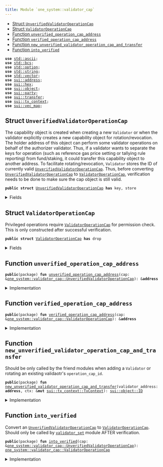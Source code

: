 ```yaml
---
title: Module `one_system::validator_cap`
---
```




-  [Struct `UnverifiedValidatorOperationCap`](#sui_system_validator_cap_UnverifiedValidatorOperationCap)
-  [Struct `ValidatorOperationCap`](#sui_system_validator_cap_ValidatorOperationCap)
-  [Function `unverified_operation_cap_address`](#sui_system_validator_cap_unverified_operation_cap_address)
-  [Function `verified_operation_cap_address`](#sui_system_validator_cap_verified_operation_cap_address)
-  [Function `new_unverified_validator_operation_cap_and_transfer`](#sui_system_validator_cap_new_unverified_validator_operation_cap_and_transfer)
-  [Function `into_verified`](#sui_system_validator_cap_into_verified)


<pre><code><b>use</b> <a href="../std/ascii.md#std_ascii">std::ascii</a>;
<b>use</b> <a href="../std/bcs.md#std_bcs">std::bcs</a>;
<b>use</b> <a href="../std/option.md#std_option">std::option</a>;
<b>use</b> <a href="../std/string.md#std_string">std::string</a>;
<b>use</b> <a href="../std/vector.md#std_vector">std::vector</a>;
<b>use</b> <a href="../sui/address.md#sui_address">sui::address</a>;
<b>use</b> <a href="../sui/hex.md#sui_hex">sui::hex</a>;
<b>use</b> <a href="../sui/object.md#sui_object">sui::object</a>;
<b>use</b> <a href="../sui/party.md#sui_party">sui::party</a>;
<b>use</b> <a href="../sui/transfer.md#sui_transfer">sui::transfer</a>;
<b>use</b> <a href="../sui/tx_context.md#sui_tx_context">sui::tx_context</a>;
<b>use</b> <a href="../sui/vec_map.md#sui_vec_map">sui::vec_map</a>;
</code></pre>



<a name="sui_system_validator_cap_UnverifiedValidatorOperationCap"></a>

## Struct `UnverifiedValidatorOperationCap`

The capability object is created when creating a new <code>Validator</code> or when the
validator explicitly creates a new capability object for rotation/revocation.
The holder address of this object can perform some validator operations on behalf of
the authorizer validator. Thus, if a validator wants to separate the keys for operation
(such as reference gas price setting or tallying rule reporting) from fund/staking, it
could transfer this capability object to another address.
To facilitate rotating/revocation, <code>Validator</code> stores the ID of currently valid
<code><a href="../sui_system/validator_cap.md#sui_system_validator_cap_UnverifiedValidatorOperationCap">UnverifiedValidatorOperationCap</a></code>. Thus, before converting <code><a href="../sui_system/validator_cap.md#sui_system_validator_cap_UnverifiedValidatorOperationCap">UnverifiedValidatorOperationCap</a></code>
to <code><a href="../sui_system/validator_cap.md#sui_system_validator_cap_ValidatorOperationCap">ValidatorOperationCap</a></code>, verification needs to be done to make sure
the cap object is still valid.


<pre><code><b>public</b> <b>struct</b> <a href="../sui_system/validator_cap.md#sui_system_validator_cap_UnverifiedValidatorOperationCap">UnverifiedValidatorOperationCap</a> <b>has</b> key, store
</code></pre>



<details>
<summary>Fields</summary>


<dl>
<dt>
<code>id: <a href="../sui/object.md#sui_object_UID">sui::object::UID</a></code>
</dt>
<dd>
</dd>
<dt>
<code>authorizer_validator_address: <b>address</b></code>
</dt>
<dd>
</dd>
</dl>


</details>

<a name="sui_system_validator_cap_ValidatorOperationCap"></a>

## Struct `ValidatorOperationCap`

Privileged operations require <code><a href="../sui_system/validator_cap.md#sui_system_validator_cap_ValidatorOperationCap">ValidatorOperationCap</a></code> for permission check.
This is only constructed after successful verification.


<pre><code><b>public</b> <b>struct</b> <a href="../sui_system/validator_cap.md#sui_system_validator_cap_ValidatorOperationCap">ValidatorOperationCap</a> <b>has</b> drop
</code></pre>



<details>
<summary>Fields</summary>


<dl>
<dt>
<code>authorizer_validator_address: <b>address</b></code>
</dt>
<dd>
</dd>
</dl>


</details>

<a name="sui_system_validator_cap_unverified_operation_cap_address"></a>

## Function `unverified_operation_cap_address`



<pre><code><b>public</b>(package) <b>fun</b> <a href="../sui_system/validator_cap.md#sui_system_validator_cap_unverified_operation_cap_address">unverified_operation_cap_address</a>(cap: &<a href="../sui_system/validator_cap.md#sui_system_validator_cap_UnverifiedValidatorOperationCap">one_system::validator_cap::UnverifiedValidatorOperationCap</a>): &<b>address</b>
</code></pre>



<details>
<summary>Implementation</summary>


<pre><code><b>public</b>(package) <b>fun</b> <a href="../sui_system/validator_cap.md#sui_system_validator_cap_unverified_operation_cap_address">unverified_operation_cap_address</a>(
    cap: &<a href="../sui_system/validator_cap.md#sui_system_validator_cap_UnverifiedValidatorOperationCap">UnverifiedValidatorOperationCap</a>,
): &<b>address</b> {
    &cap.authorizer_validator_address
}
</code></pre>



</details>

<a name="sui_system_validator_cap_verified_operation_cap_address"></a>

## Function `verified_operation_cap_address`



<pre><code><b>public</b>(package) <b>fun</b> <a href="../sui_system/validator_cap.md#sui_system_validator_cap_verified_operation_cap_address">verified_operation_cap_address</a>(cap: &<a href="../sui_system/validator_cap.md#sui_system_validator_cap_ValidatorOperationCap">one_system::validator_cap::ValidatorOperationCap</a>): &<b>address</b>
</code></pre>



<details>
<summary>Implementation</summary>


<pre><code><b>public</b>(package) <b>fun</b> <a href="../sui_system/validator_cap.md#sui_system_validator_cap_verified_operation_cap_address">verified_operation_cap_address</a>(cap: &<a href="../sui_system/validator_cap.md#sui_system_validator_cap_ValidatorOperationCap">ValidatorOperationCap</a>): &<b>address</b> {
    &cap.authorizer_validator_address
}
</code></pre>



</details>

<a name="sui_system_validator_cap_new_unverified_validator_operation_cap_and_transfer"></a>

## Function `new_unverified_validator_operation_cap_and_transfer`

Should be only called by the friend modules when adding a <code>Validator</code>
or rotating an existing validaotr's <code>operation_cap_id</code>.


<pre><code><b>public</b>(package) <b>fun</b> <a href="../sui_system/validator_cap.md#sui_system_validator_cap_new_unverified_validator_operation_cap_and_transfer">new_unverified_validator_operation_cap_and_transfer</a>(validator_address: <b>address</b>, ctx: &<b>mut</b> <a href="../sui/tx_context.md#sui_tx_context_TxContext">sui::tx_context::TxContext</a>): <a href="../sui/object.md#sui_object_ID">sui::object::ID</a>
</code></pre>



<details>
<summary>Implementation</summary>


<pre><code><b>public</b>(package) <b>fun</b> <a href="../sui_system/validator_cap.md#sui_system_validator_cap_new_unverified_validator_operation_cap_and_transfer">new_unverified_validator_operation_cap_and_transfer</a>(
    validator_address: <b>address</b>,
    ctx: &<b>mut</b> TxContext,
): ID {
    // This function needs to be called only by the <a href="../sui_system/validator.md#sui_system_validator">validator</a> itself, except
    // 1. in <a href="../sui_system/genesis.md#sui_system_genesis">genesis</a> where all valdiators are created by @0x0
    // 2. in tests where @0x0 could be used to simplify the setup
    <b>let</b> sender_address = ctx.sender();
    <b>assert</b>!(sender_address == @0x0 || sender_address == validator_address, 0);
    <b>let</b> operation_cap = <a href="../sui_system/validator_cap.md#sui_system_validator_cap_UnverifiedValidatorOperationCap">UnverifiedValidatorOperationCap</a> {
        id: object::new(ctx),
        authorizer_validator_address: validator_address,
    };
    <b>let</b> operation_cap_id = object::id(&operation_cap);
    transfer::public_transfer(operation_cap, validator_address);
    operation_cap_id
}
</code></pre>



</details>

<a name="sui_system_validator_cap_into_verified"></a>

## Function `into_verified`

Convert an <code><a href="../sui_system/validator_cap.md#sui_system_validator_cap_UnverifiedValidatorOperationCap">UnverifiedValidatorOperationCap</a></code> to <code><a href="../sui_system/validator_cap.md#sui_system_validator_cap_ValidatorOperationCap">ValidatorOperationCap</a></code>.
Should only be called by <code><a href="../sui_system/validator_set.md#sui_system_validator_set">validator_set</a></code> module AFTER verification.


<pre><code><b>public</b>(package) <b>fun</b> <a href="../sui_system/validator_cap.md#sui_system_validator_cap_into_verified">into_verified</a>(cap: &<a href="../sui_system/validator_cap.md#sui_system_validator_cap_UnverifiedValidatorOperationCap">one_system::validator_cap::UnverifiedValidatorOperationCap</a>): <a href="../sui_system/validator_cap.md#sui_system_validator_cap_ValidatorOperationCap">one_system::validator_cap::ValidatorOperationCap</a>
</code></pre>



<details>
<summary>Implementation</summary>


<pre><code><b>public</b>(package) <b>fun</b> <a href="../sui_system/validator_cap.md#sui_system_validator_cap_into_verified">into_verified</a>(cap: &<a href="../sui_system/validator_cap.md#sui_system_validator_cap_UnverifiedValidatorOperationCap">UnverifiedValidatorOperationCap</a>): <a href="../sui_system/validator_cap.md#sui_system_validator_cap_ValidatorOperationCap">ValidatorOperationCap</a> {
    <a href="../sui_system/validator_cap.md#sui_system_validator_cap_ValidatorOperationCap">ValidatorOperationCap</a> { authorizer_validator_address: cap.authorizer_validator_address }
}
</code></pre>



</details>
